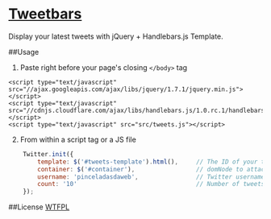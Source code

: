 [Tweetbars](http://www.pinceladasdaweb.com.br/blog/uploads/tweetbars/)
=================

Display your latest tweets with jQuery + Handlebars.js Template.

##Usage
1. Paste right before your page's closing `</body>` tag
```console
<script type="text/javascript" src="//ajax.googleapis.com/ajax/libs/jquery/1.7.1/jquery.min.js"></script>
<script type="text/javascript" src="//cdnjs.cloudflare.com/ajax/libs/handlebars.js/1.0.rc.1/handlebars.min.js"></script>
<script type="text/javascript" src="src/tweets.js"></script>
```

2. From within a script tag or a JS file
```javascript	
	Twitter.init({
    	template: $('#tweets-template').html(),		// The ID of your template
    	container: $('#container'),					// domNode to attach to
    	username: 'pinceladasdaweb',				// Twitter username
    	count: '10'									// Number of tweets to display
	});
```

##License
[WTFPL](http://www.wtfpl.net/)